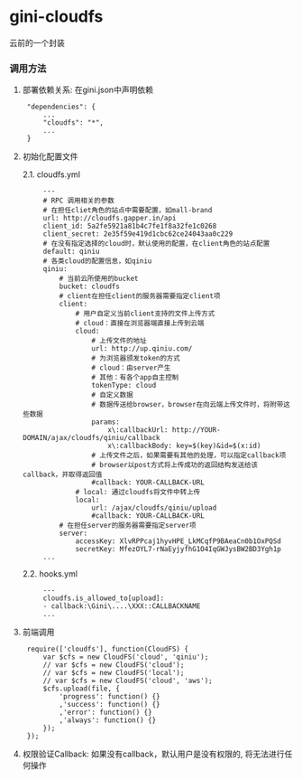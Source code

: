 gini-cloudfs
============

云前的一个封装

### 调用方法

1. 部署依赖关系: 在gini.json中声明依赖

        "dependencies": {
            ...
            "cloudfs": "*",
            ...
        }

2. 初始化配置文件

    2.1. cloudfs.yml

            ---
            # RPC 调用相关的参数
            # 在担任cliet角色的站点中需要配置，如mall-brand
            url: http://cloudfs.gapper.in/api
            client_id: 5a2fe5921a81b4c7fe1f8a32fe1c0268
            client_secret: 2e35f59e419d1cbc62ce24043aa0c229
            # 在没有指定选择的cloud时，默认使用的配置，在client角色的站点配置
            default: qiniu
            # 各类cloud的配置信息，如qiniu
            qiniu:
                # 当前云所使用的bucket
                bucket: cloudfs
                # client在担任client的服务器需要指定client项
                client:
                    # 用户自定义当前client支持的文件上传方式
                    # cloud：直接在浏览器端直接上传到云端
                    cloud:
                        # 上传文件的地址
                        url: http://up.qiniu.com/
                        # 为浏览器颁发token的方式
                        # cloud：由server产生
                        # 其他：有各个app自主控制
                        tokenType: cloud
                        # 自定义数据
                        # 数据传送给browser，browser在向云端上传文件时，将附带这些数据
                        params:
                            x\:callbackUrl: http://YOUR-DOMAIN/ajax/cloudfs/qiniu/callback
                            x\:callbackBody: key=$(key)&id=$(x:id)
                        # 上传文件之后，如果需要有其他的处理，可以指定callback项
                        # browser以post方式将上传成功的返回结构发送给该callback，并取得返回值
                        #callback: YOUR-CALLBACK-URL
                    # local: 通过cloudfs将文件中转上传
                    local:
                        url: /ajax/cloudfs/qiniu/upload
                        #callback: YOUR-CALLBACK-URL
                # 在担任server的服务器需要指定server项
                server:
                    accessKey: XlvRPPcaj1hyvHPE_LkMCqfP9BAeaCn0b1OxPQSd
                    secretKey: MfezOYL7-rNaEyjyfhG1O4IqGWJysBW2BD3Ygh1p
            ...

    2.2. hooks.yml

            ---
            cloudfs.is_allowed_to[upload]:
            - callback:\Gini\....\XXX::CALLBACKNAME
            ...

3. 前端调用

        require(['cloudfs'], function(CloudFS) {
            var $cfs = new CloudFS('cloud', 'qiniu');
            // var $cfs = new CloudFS('cloud');
            // var $cfs = new CloudFS('local');
            // var $cfs = new CloudFS('cloud', 'aws');
            $cfs.upload(file, {
                'progress': function() {}
                ,'success': function() {}
                ,'error': function() {}
                ,'always': function() {}
            });
        });

4. 权限验证Callback: 如果没有callback，默认用户是没有权限的, 将无法进行任何操作
